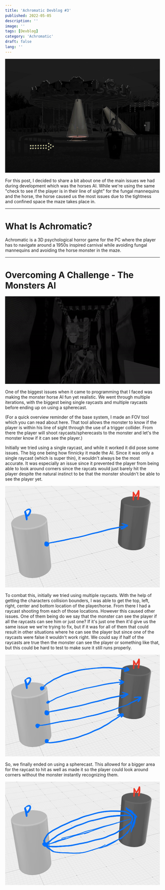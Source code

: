 ```yaml
---
title: 'Achromatic Devblog #3'
published: 2022-05-05
description: ''
image: ''
tags: [Devblog]
category: 'Achromatic'
draft: false 
lang: ''
---
```


![](src/assets/images/achromatic/AchromaticDevblog3Cover.png)

For this post, I decided to share a bit about one of the main issues we had during development which was the horses AI. While we're using the same "check to see if the player is in their line of sight" for the fungal mannequins and the horse, the horse caused us the most issues due to the tightness and confined space the maze takes place in.

---

# What Is Achromatic?

Achromatic is a 3D psychological horror game for the PC where the player has to navigate around a 1950s inspired carnival while avoiding fungal mannequins and avoiding the horse monster in the maze.

---

# Overcoming A Challenge - The Monsters AI

![](src/assets/images/achromatic/AchromaticMonsterGIF.gif)

One of the biggest issues when it came to programming that I faced was making the monster horse AI fun yet realistic. We went through multiple iterations, with the biggest being single raycasts and multiple raycasts before ending up on using a spherecast. 


(For a quick overview reminder of the base system, I made an FOV tool which you can read about here. That tool allows the monster to know if the player is within his line of sight through the use of a trigger collider. From there the player will shoot raycasts/spherecasts to the monster and let's the monster know if it can see the player.)


Initially we tried using a single raycast, and while it worked it did pose some issues. The big one being how finnicky it made the AI. Since it was only a single raycast (which is super thin), it wouldn't always be the most accurate. It was especially an issue since it prevented the player from being able to look around corners since the raycats would just barely hit the player despite the natural instinct to be that the monster shouldn't be able to see the player yet.

![](src/assets/images/achromatic/AchromaticSingleRaycast.png)

To combat this, initially we tried using multiple raycasts. With the help of getting the characters collision bounders, I was able to get the top, left, right, center and bottom location of the player/horse. From there I had a raycast shooting from each of those locations. However this caused other issues. One of them being do we say that the monster can see the player if all the raycasts can see him or just one? If it's just one then it'd give us the same issue we we're trying to fix, but if it was for all of them that could result in other situations where he can see the player but since one of the raycasts were false it wouldn't work right. We could say if half of the raycasts are true then the monster can see the player or something like that, but this could be hard to test to make sure it still runs properly.

![](src/assets/images/achromatic/AcharomticMultiRaycast.png)

So, we finally ended on using a spherecast. This allowed for a bigger area for the raycast to hit as well as made it so the player could look around corners without the monster instantly recognizing them.

![](src/assets/images/achromatic/AchromaticSpherecast.png)